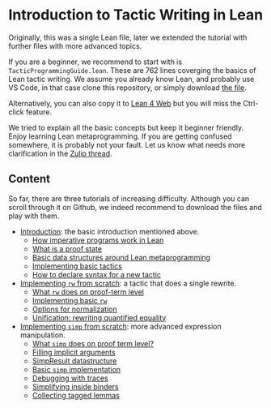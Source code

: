 # Introduction to Tactic Writing in Lean

Originally, this was a single Lean file, later we extended the tutorial with further files with more advanced topics.

If you are a beginner, we recommend to start with is `TacticProgrammingGuide.lean`. These are 762 lines coverging the basics of Lean tactic writing.
We assume you already know Lean, and probably use VS Code,
in that case clone this repository, or simply download [the file](TacticProgrammingGuide.lean).

Alternatively, you can also copy it to [Lean 4 Web](https://live.lean-lang.org/) but you will miss the Ctrl-click feature.

We tried to explain all the basic concepts but keep it beginner friendly.
Enjoy learning Lean metaprogramming. If you are getting confused somewhere, it is probably not your fault. Let us know what needs more clarification in the [Zulip thread](https://leanprover.zulipchat.com/#narrow/channel/239415-metaprogramming-.2F-tactics/topic/Introduction.20to.20tactic.20programming/near/524164016).

## Content

So far, there are three tutorials of increasing difficulty. Although you can scroll through it on Github, we indeed recommend to download the files and play with them.
* [Introduction](TacticProgrammingGuide.lean): the basic introduction mentioned above.
  * [How imperative programs work in Lean](TacticProgrammingGuide.lean#L44)
  * [What is a proof state](TacticProgrammingGuide.lean#L127)
  * [Basic data structures around Lean metaprogramming](TacticProgrammingGuide.lean#L155)
  * [Implementing basic tactics](TacticProgrammingGuide.lean#L238)
  * [How to declare syntax for a new tactic](TacticProgrammingGuide.lean#L513)
* [Implementing `rw` from scratch](CustomRw.lean): a tactic that does a single rewrite.
  * [What `rw` does on proof-term level](CustomRw.lean#L19)
  * [Implementing basic `rw`](CustomRw.lean#L67)
  * [Options for normalization](CustomRw.lean#L235)
  * [Unification: rewriting quantified equality](CustomRw.lean#L306)
* [Implementing `simp` from scratch](CustomSimp.lean): more advanced expression manipulation.
  * [What `simp` does on proof term level?](CustomSimp.lean#L22)
  * [Filling implicit arguments](CustomSimp.lean#L83)
  * [SimpResult datastructure](CustomSimp.lean#L187)
  * [Basic `simp` implementation](CustomSimp.lean#L250)
  * [Debugging with traces](CustomSimp.lean#L360)
  * [Simplifying inside binders](CustomSimp.lean#L457)
  * [Collecting tagged lemmas](CustomSimp.lean#L595)
